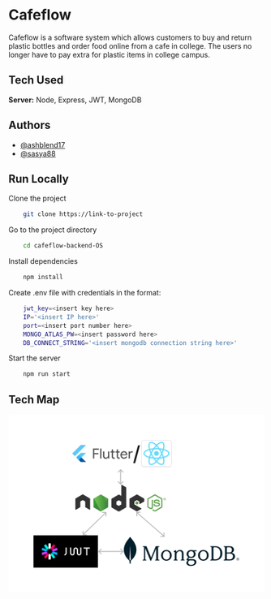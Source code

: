 
# Cafeflow

Cafeflow is a software system which allows customers to buy and return plastic bottles and order food online from a cafe in college. The users no longer have to pay extra for plastic items in college campus.
## Tech Used


**Server:** Node, Express, JWT, MongoDB


## Authors

- [@ashblend17](https://www.github.com/ashblend17)
- [@sasya88](https://www.github.com/sasya88)


## Run Locally

Clone the project

```bash
    git clone https://link-to-project
```

Go to the project directory

```bash
    cd cafeflow-backend-OS
```

Install dependencies      

```bash
    npm install
```

Create .env file with credentials in the format:
```bash
    jwt_key=<insert key here>
    IP='<insert IP here>'
    port=<insert port number here>
    MONGO_ATLAS_PW=<insert password here>
    DB_CONNECT_STRING='<insert mongodb connection string here>'
```

Start the server

```bash
    npm run start
```


## Tech Map

![Tech Map](map.png)

